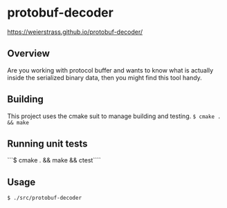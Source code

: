 # protobuf-decoder

https://weierstrass.github.io/protobuf-decoder/

## Overview
Are you working with protocol buffer and wants to know what is actually inside the serialized binary data, then you might find this tool handy.

## Building
This project uses the cmake suit to manage building and testing.
```$ cmake . && make```

## Running unit tests
```$ cmake . && make && ctest````

## Usage
```$ ./src/protobuf-decoder```


